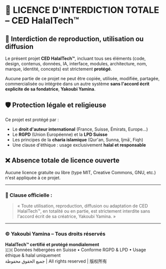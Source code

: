 # 📜 LICENCE D'INTERDICTION TOTALE – CED HalalTech™

## 🚫 Interdiction de reproduction, utilisation ou diffusion

Le présent projet **CED HalalTech™**, incluant tous ses éléments (code, design, contenus, données, IA, interface, modules, architecture, nom, marque, identité, concepts) est strictement **protégé**.

Aucune partie de ce projet ne peut être copiée, utilisée, modifiée, partagée, commercialisée ou intégrée dans un autre système **sans l'accord écrit explicite de sa fondatrice**, **Yakoubi Yamina**.

## 🛡️ Protection légale et religieuse

Ce projet est protégé par :
- Le **droit d'auteur international** (France, Suisse, Émirats, Europe…)
- Le **RGPD** (Union Européenne) et la **LPD Suisse**
- Les principes de la **charia islamique** (Qur'an, Sunna, Ijmāʿ, Fiqh)
- Une clause d'éthique : usage exclusivement **halal et responsable**

## ❌ Absence totale de licence ouverte

Aucune licence gratuite ou libre (type MIT, Creative Commons, GNU, etc.) n'est appliquée à ce projet.

---

### 📝 Clause officielle :

> « Toute utilisation, reproduction, diffusion ou adaptation de CED HalalTech™, en totalité ou en partie, est strictement interdite sans l'accord écrit de sa créatrice, Yakoubi Yamina. »

---

### © Yakoubi Yamina – Tous droits réservés  
**HalalTech™ certifié et protégé mondialement**  
🇨🇭 Données hébergées en Suisse • Conforme RGPD & LPD • Usage éthique & halal uniquement  
جميع الحقوق محفوظة | All rights reserved | 版权所有